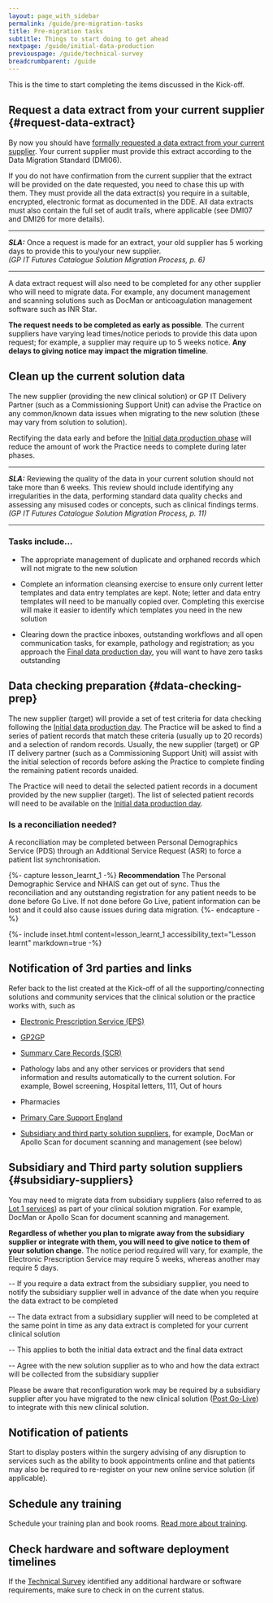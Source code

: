 ```yaml
---
layout: page_with_sidebar
permalink: /guide/pre-migration-tasks
title: Pre-migration tasks
subtitle: Things to start doing to get ahead
nextpage: /guide/initial-data-production
previouspage: /guide/technical-survey
breadcrumbparent: /guide
---
```


This is the time to start completing the items discussed in the Kick-off.


## Request a data extract from your current supplier {#request-data-extract}

By now you should have [formally requested a data extract from your current supplier](/prm-practice-migration/guide/get-started#request-data-extract). Your current supplier must provide this extract according to the Data Migration Standard (DMI06). 
<!-- [UPLIFT] added reference to Data Migration Standard -->
If you do not have confirmation from the current supplier that the extract will be provided on the date requested, you need to chase this up with them. They must provide all the data extract(s) you require in a suitable, encrypted, electronic format as documented in the DDE. All data extracts must also contain the full set of audit trails, where applicable (see DMI07 and DMI26 for more details).

* * *
**_SLA:_**  Once a request is made for an extract, your old supplier has 5 working days to provide this to you/your new supplier.
<br><em>(GP IT Futures Catalogue Solution Migration Process, p. 6)</em>
* * *
<!-- [UPLIFT] added reference to the Supplier SLA in terms of responding to queries from a Migration Management Agent -->

<!--The DDE is the 'Documented Data Extract' that shows what physical data is to be included in the extract and its format and structure (see DMI02).
 [UPLIFT] added reference to the Supplier SLA in terms of responding to a request for an extract -->

A data extract request will also need to be completed for any other supplier who will need to migrate data. For example, any document management and scanning solutions such as DocMan or anticoagulation management software such as INR Star.

__The request needs to be completed as early as possible__. The current suppliers have varying lead times/notice periods to provide this data upon request; for example, a supplier may require up to 5 weeks notice. __Any delays to giving notice may impact the migration timeline__.

## Clean up the current solution data

The new supplier (providing the new clinical solution) or GP IT Delivery Partner (such as a Commissioning Support Unit) can advise the Practice on any common/known data issues when migrating to the new solution (these may vary from solution to solution). 

Rectifying the data early and before the [Initial data production phase](initial-data-production) will reduce the amount of work the Practice needs to complete during later phases.

* * * 
**_SLA:_**  Reviewing the quality of the data in your current solution should not take more than 6 weeks. This review should include identifying any irregularities in the data, performing standard data quality checks and assessing any misused codes or concepts, such as clinical findings terms.
<br><em>(GP IT Futures Catalogue Solution Migration Process, p. 11)</em>
* * *

<!-- [UPLIFT] added reference to Step 4 SLA from the Ancillary Document -->
<!-- [GAP] need to check whether 'Source Solution data quality review' is the same activity as 'Clean up the current system data' i.e. is the SLA here in the right place? -->

### Tasks include...

* The appropriate management of duplicate and orphaned records which will not migrate to the new solution


* Complete an information cleansing exercise to ensure only current letter templates and data entry templates are kept. Note; letter and data entry templates will need to be manually copied over. Completing this exercise will make it easier to identify which templates you need in the new solution


* Clearing down the practice inboxes, outstanding workflows and all open communication tasks, for example, pathology and registration;  as you approach the [Final data production day](/prm-practice-migration/guide/cutover-and-go-live#final-data-production), you will want to have zero tasks outstanding



## Data checking preparation {#data-checking-prep}

The new supplier (target) will provide a set of test criteria for data checking following the [Initial data production day](initial-data-production). The Practice will be asked to find a series of patient records that match these criteria (usually up to 20 records) and a selection of random records. Usually, the new supplier (target) or GP IT delivery partner (such as a Commissioning Support Unit) will assist with the initial selection of records before asking the Practice to complete finding the remaining patient records unaided.

The Practice will need to detail the selected patient records in a document provided by the new supplier (target). The list of selected patient records will need to be available on the [Initial data production day](initial-data-production).


### Is a reconciliation needed?

A reconciliation may be completed between Personal Demographics Service (PDS) through an Additional Service Request (ASR) to force a patient list synchronisation.

{%- capture lesson_learnt_1 -%}
__Recommendation__ The Personal Demographic Service and NHAIS can get out of sync. Thus the reconciliation and any outstanding registration for any patient needs to be done before Go Live. If not done before Go Live, patient information can be lost and it could also cause issues during data migration.
{%- endcapture -%}

{%- include inset.html content=lesson_learnt_1 accessibility_text="Lesson learnt" markdown=true -%}
<!-- [GAP] need to check how practices request reconciliation -->


## Notification of 3rd parties and links

Refer back to the list created at the Kick-off of all the supporting/connecting solutions and community services that the clinical solution or the practice works with, such as

* [Electronic Prescription Service (EPS)](https://digital.nhs.uk/services/electronic-prescription-service)


* [GP2GP](https://digital.nhs.uk/services/gp2gp)


* [Summary Care Records (SCR)](https://digital.nhs.uk/services/summary-care-records-scr)


* Pathology labs and any other services or providers that send information and results automatically to the current solution. For example, Bowel screening, Hospital letters, 111, Out of hours


* Pharmacies


* [Primary Care Support England](https://pcse.england.nhs.uk/)


* [Subsidiary and third party solution suppliers](/prm-practice-migration/guide/pre-migration-tasks#subsidiary-suppliers), for example, DocMan or Apollo Scan for document scanning and management (see below)



## Subsidiary and Third party solution suppliers {#subsidiary-suppliers}

You may need to migrate data from subsidiary suppliers (also referred to as [Lot 1 services](https://digital.nhs.uk/services/gp-systems-of-choice/gpsoc-services#lot-1-gp-principal-clinical-systems-and-subsidiary-modules)) as part of your clinical solution migration. For example, DocMan or Apollo Scan for document scanning and management. 

__Regardless of whether you plan to migrate away from the subsidiary supplier or integrate with them, you will need to give notice to them of your solution change__. The notice period required will vary, for example, the Electronic Prescription Service may require 5 weeks, whereas another may require 5 days. 

   -- If you require a data extract from the subsidiary supplier, you need to notify the subsidiary supplier well in advance of the date when you require the data extract to be completed

   -- The data extract from a subsidiary supplier will need to be completed at the same point in time as any data extract is completed for your current clinical solution

   -- This applies to both the initial data extract and the final data extract

   -- Agree with the new solution supplier as to who and how the data extract will be collected from the subsidiary supplier

Please be aware that reconfiguration work may be required by a subsidiary supplier after you have migrated to the new clinical solution ([Post Go-Live](post-go-live)) to integrate with this new clinical solution.


## Notification of patients
Start to display posters within the surgery advising of any disruption to services such as the ability to book appointments online and that patients may also be required to re-register on your new online service solution (if applicable). 

## Schedule any training

Schedule your training plan and book rooms. [Read more about training](training). 

## Check hardware and software deployment timelines

If the [Technical Survey](technical-survey) identified any additional hardware or software requirements, make sure to check in on the current status.
